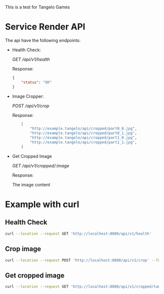 This is a test for Tangelo Games

# Service Render API
The api have the following endpoints:

- Health Check:

    *GET /api/v1/health*

    Response:
    ```json
    {
        "status": "OK"
    }
    ```

- Image Cropper:

    *POST /api/v1/crop*

    Response:
    ```json
        [
            "http://example.tangelo/api/cropped/part0_0.jpg",
            "http://example.tangelo/api/cropped/part0_1.jpg",
            "http://example.tangelo/api/cropped/part1_0.jpg",
            "http://example.tangelo/api/cropped/part1_1.jpg",
        ]
    ```

- Get Cropped Image

    *GET /api/v1/cropped/:image*

    Response:
    
    The image content

# Example with curl

## Health Check
```bash
curl --location --request GET 'http://localhost:8080/api/v1/health'
```

## Crop image
```bash
curl --location --request POST 'http://localhost:8080/api/v1/crop' --form 'image=@tangelo.png'
```

## Get cropped image
```bash
curl --location --request GET 'http://localhost:8080/api/v1/cropped/tangelo.png_0_0.jpg' --out croppedImage0_0.jpg
```
